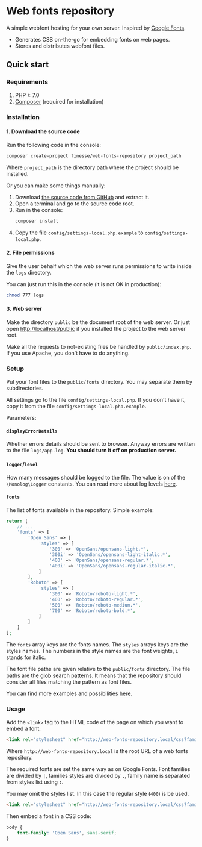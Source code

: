 # Web fonts repository

A simple webfont hosting for your own server. Inspired by [Google Fonts](https://fonts.google.com).

* Generates CSS on-the-go for embedding fonts on web pages.
* Stores and distributes webfont files.


## Quick start

### Requirements

1. PHP ≥ 7.0
2. [Composer](https://getcomposer.org) (required for installation)

### Installation

#### 1. Download the source code

Run the following code in the console:

```bash
composer create-project finesse/web-fonts-repository project_path
```

Where `project_path` is the directory path where the project should be installed.

Or you can make some things manually:

1. Download [the source code from GitHub]((http://github.com/FinesseRus/web-fonts-repository/archive/master.zip)) and extract it.
2. Open a terminal and go to the source code root.
3. Run in the console:
	```bash
	composer install
	```
4. Copy the file `config/settings-local.php.example` to `config/settings-local.php`.

#### 2. File permissions

Give the user behalf which the web server runs permissions to write inside the `logs` directory.

You can just run this in the console (it is not OK in production):

```bash
chmod 777 logs
```

#### 3. Web server

Make the directory `public` be the document root of the web server.
Or just open [http://localhost/public](http://localhost/public) if you installed the project to the web server root.

Make all the requests to not-existing files be handled by `public/index.php`. 
If you use Apache, you don't have to do anything. 

### Setup

Put your font files to the `public/fonts` directory. You may separate them by subdirectories.

All settings go to the file `config/settings-local.php`.
If you don't have it, copy it from the file `config/settings-local.php.example`.

Parameters:

#### `displayErrorDetails`

Whether errors details should be sent to browser. Anyway errors are written to the file `logs/app.log`.
**You should turn it off on production server.**

#### `logger`/`level`

How many messages should be logged to the file. The value is on of the `\Monolog\Logger` constants.
You can read more about log levels [here](https://seldaek.github.io/monolog/doc/01-usage.html#log-levels).

#### `fonts`

The list of fonts available in the repository. Simple example:

```php
return [
    // ...
    'fonts' => [
        'Open Sans' => [
            'styles' => [
                '300' => 'OpenSans/opensans-light.*',
                '300i' => 'OpenSans/opensans-light-italic.*',
                '400' => 'OpenSans/opensans-regular.*',
                '400i' => 'OpenSans/opensans-regular-italic.*',
            ]
        ],
        'Roboto' => [
            'styles' => [
                '300' => 'Roboto/roboto-light.*',
                '400' => 'Roboto/roboto-regular.*',
                '500' => 'Roboto/roboto-medium.*',
                '700' => 'Roboto/roboto-bold.*',
            ]
        ]
    ]
];
```

The `fonts` array keys are the fonts names. The `styles` arrays keys are the styles names.
The numbers in the style names are the font weights, `i` stands for italic.

The font file paths are given relative to the `public/fonts` directory. 
The file paths are the [glob](https://en.wikipedia.org/wiki/Glob_(programming)) search patterns.
It means that the repository should consider all files matching the pattern as font files.

You can find more examples and possibilities [here](docs/fonts-setup.md).

### Usage

Add the `<link>` tag to the HTML code of the page on which you want to embed a font:

```html
<link rel="stylesheet" href="http://web-fonts-repository.local/css?family=Open+Sans:400,400i,700,700i|Roboto:300,400" />
```

Where `http://web-fonts-repository.local` is the root URL of a web fonts repository.

The required fonts are set the same way as on Google Fonts. Font families are divided by `|`, families styles
are divided by `,`, family name is separated from styles list using `:`.

You may omit the styles list. In this case the regular style (`400`) is be used.

```html
<link rel="stylesheet" href="http://web-fonts-repository.local/css?family=Open+Sans" />
```

Then embed a font in a CSS code:

```css
body {
    font-family: 'Open Sans', sans-serif;
}
```
